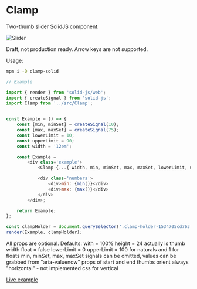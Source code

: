# Clamp

Two-thumb slider SolidJS component.

<img src="https://shurko.one/tmp/clamp/example/example-1.png" alt="Slider">

Draft, not production ready. Arrow keys are  not supported.

Usage:

```bash
mpm i -D clamp-solid
```

```JavaScript
// Example

import { render } from 'solid-js/web';
import { createSignal } from 'solid-js';
import Clamp from '../src/Clamp';


const Example = () => {
	const [min, minSet] = createSignal(10);
	const [max, maxSet] = createSignal(75);
	const lowerLimit = 10;
	const upperLimit = 90;
	const width = '12em';

	const Example =
		<div class='example'>
			<Clamp {...{ width, min, minSet, max, maxSet, lowerLimit, upperLimit, }} />

			<div class='numbers'>
				<div>min: {min()}</div>
				<div>max: {max()}</div>
			</div>
		</div>;

	return Example;
};

const clampHolder = document.querySelector('.clamp-holder-1534705cd763');
render(Example, clampHolder);
```

All props are optional. Defaults:
with = 100%
height = 24 actually is thumb width
float = false
lowerLimit = 0
upperLimit = 100 for naturals and 1 for floats
min, minSet, max, maxSet signals can be omitted, values can be grabbed from "aria-valuenow" props of start and end thumbs
orient always "horizontal" - not implemented css for vertical

[Live example](https://shurko.one/tmp/clamp/example)
